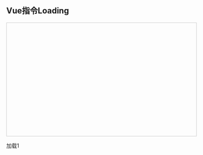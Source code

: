 ## Vue指令Loading

<style>
.demo{height:300px;border:1px solid #ccc;margin:14px 0;}
</style>

<div class="demo-block">
  <div class="demo" v-loading="isLoading1"></div>
  <me-button @click="isLoading1 = true">加载1</me-button>
</div>
<script>
export default{
  data(){
    return {
      isLoading1:false,
    }
  }
}
</script>